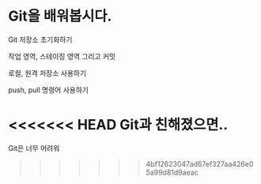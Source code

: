 # Git을 배워봅시다.

Git 저장소 초기화하기

작업 영역, 스테이징 영역 그리고 커밋

로컬, 원격 저장소 사용하기

push, pull 명령어 사용하기

<<<<<<< HEAD
Git과 친해졌으면..
=======
Git은 너무 어려워
>>>>>>> 4bf12623047ad67ef327aa426e05a99d81d9aeac
